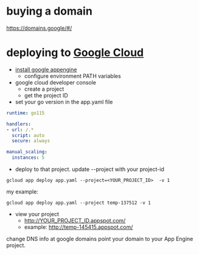  # buying a domain

https://domains.google/#/

# deploying to [Google Cloud](https://cloud.google.com/)
- [install google appengine](https://cloud.google.com/appengine/docs/go/download)
  - configure environment PATH variables
- google cloud developer console
  - create a project
  - get the project ID
- set your go version in the app.yaml file

```yaml
runtime: go115

handlers:
- url: /.*
  script: auto
  secure: always

manual_scaling:
  instances: 5
```
- deploy to that project. update --project with your project-id
```shell script
gcloud app deploy app.yaml --project=<YOUR_PROJECT_ID>  -v 1
```
my example:
```shell script
gcloud app deploy app.yaml --project temp-137512 -v 1
```
- view your project
    - http://YOUR_PROJECT_ID.appspot.com/
    - example: http://temp-145415.appspot.com/


change DNS info at google domains point your domain to your App Engine project.
